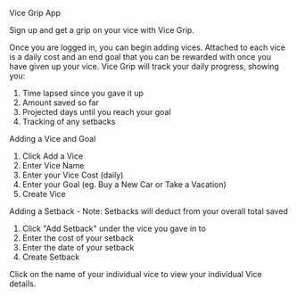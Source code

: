 Vice Grip App

Sign up and get a grip on your vice with Vice Grip.

Once you are logged in, you can begin adding vices. Attached to each vice is a daily cost and an end goal that you can be rewarded with once you have given up your vice. Vice Grip will track your daily progress, showing you: 
1. Time lapsed since you gave it up
2. Amount saved so far
3. Projected days until you reach your goal
4. Tracking of any setbacks

Adding a Vice and Goal
1. Click Add a Vice
2. Enter Vice Name
3. Enter your Vice Cost (daily)
4. Enter your Goal (eg. Buy a New Car or Take a Vacation)
5. Create Vice

Adding a Setback - Note: Setbacks will deduct from your overall total saved
1. Click "Add Setback" under the vice you gave in to
2. Enter the cost of your setback
3. Enter the date of your setback
4. Create Setback

Click on the name of your individual vice to view your individual Vice details.
